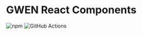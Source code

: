# GWEN React Components

![npm](https://img.shields.io/npm/v/@insertcoinab/gwen-react-components) ![GitHub Actions](https://github.com/InsertCoinAB/gwen-react-components/workflows/Test/badge.svg)
